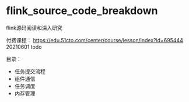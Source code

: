 # flink_source_code_breakdown
flink源码阅读和深入研究

付费课程：
https://edu.51cto.com/center/course/lesson/index?id=695444
20210601 todo

目录：
* 任务提交流程
* 组件通信
* 任务调度
* 内存管理
